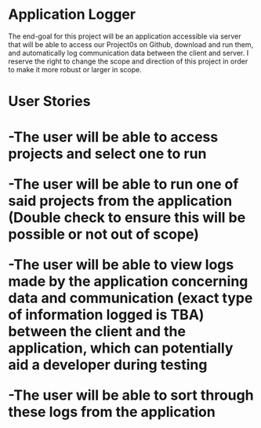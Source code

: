 <h1>Application Logger</h1>
The end-goal for this project will be an application accessible via server that will be able to access our Project0s on Github, download and run them, and automatically log communication data between the client and server.  I reserve the right to change the scope and direction of this project in order to make it more robust or larger in scope.

<h1>User Stories<h1>
-The user will be able to access projects and select one to run

-The user will be able to run one of said projects from the application (Double check to ensure this will be possible or not out of scope)

-The user will be able to view logs made by the application concerning data and communication (exact type of information logged is TBA) between the client and the application, which can potentially aid a developer during testing

-The user will be able to sort through these logs from the application

